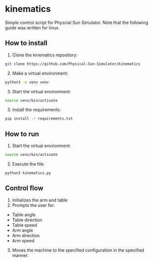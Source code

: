 # kinematics
Simple control script for Physcial Sun Simulator. Note that the following guide was written for linux.
## How to install
1. Clone the kinematics repository:
  ```bash
  git clone https://github.com/Physical-Sun-Simulator/kinematics
  ```
2. Make a virtual environment:
  ```bash
  python3 -m venv venv
  ```
3. Start the virtual environment:
  ```bash
  source venv/bin/activate
  ```
3. Install the requirements:
  ```bash
  pip install -r requirements.txt
  ```
## How to run
1. Start the virtual environment:
  ```bash
  source venv/bin/activate
  ```
2. Execute the file:
  ```bash
  python3 kinematics.py
  ```
## Control flow
1. Initializes the arm and table
2. Prompts the user for:
- Table angle
- Table direction
- Table speed
- Arm angle
- Arm direction
- Arm speed
3. Moves the machine to the specified configuration in the specified manner.
